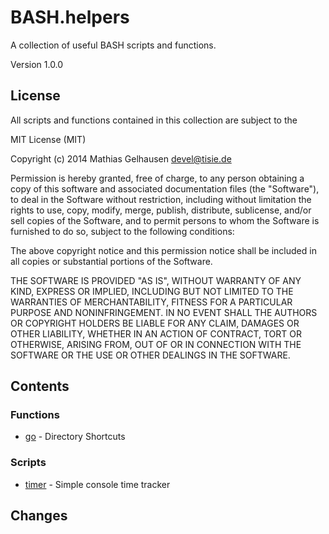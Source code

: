 BASH.helpers
============

A collection of useful BASH scripts and functions.

Version 1.0.0

## License

All scripts and functions contained in this collection are subject to the

 MIT License (MIT)

 Copyright (c) 2014 Mathias Gelhausen <devel@tisie.de>

 Permission is hereby granted, free of charge, to any person obtaining
 a copy of this software and associated documentation files
 (the "Software"), to deal in the Software without restriction, including
 without limitation the rights to use, copy, modify, merge, publish,
 distribute, sublicense, and/or sell copies of the Software, and to
 permit persons to whom the Software is furnished to do so, subject to
 the following conditions:

 The above copyright notice and this permission notice shall be
 included in all copies or substantial portions of the Software.

 THE SOFTWARE IS PROVIDED "AS IS", WITHOUT WARRANTY OF ANY KIND, EXPRESS
 OR IMPLIED, INCLUDING BUT NOT LIMITED TO THE WARRANTIES OF
 MERCHANTABILITY, FITNESS FOR A PARTICULAR PURPOSE AND NONINFRINGEMENT.
 IN NO EVENT SHALL THE AUTHORS OR COPYRIGHT HOLDERS BE LIABLE FOR ANY
 CLAIM, DAMAGES OR OTHER LIABILITY, WHETHER IN AN ACTION OF CONTRACT,
 TORT OR OTHERWISE, ARISING FROM, OUT OF OR IN CONNECTION WITH THE
 SOFTWARE OR THE USE OR OTHER DEALINGS IN THE SOFTWARE.


## Contents

### Functions

* [go](https://github.com/TiSiE/BASH.helpers/wiki/go) - Directory Shortcuts


### Scripts

* [timer](https://github.com/TiSiE/BASH.helpers/wiki/timer) - Simple console time tracker

## Changes